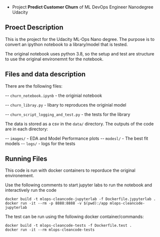 - Project **Predict Customer Churn** of ML DevOps Engineer Nanodegree Udacity

## Proect Description
This is the project for the Udacity ML-Ops Nano degree.  The purpose is to
convert an ipython notebook to a library/model that is tested.

The original notebook uses python 3.8, so the setup and test are structure to
use the original environemnt for the notebook.

## Files and data description
There are the following files:

-- `churn_notebook.ipynb` - the originial notebook

-- `churn_libray.py` - libary to reproduces the originial model

-- `churn_script_logging_and_test.py` - the tests for the library

The data is stored as a csv in the `data/` directory.   The outputs of the code
are in each directory:

-- `images/` - EDA and Model Performance plots
-- `modesl/` - The best fit models
-- `logs/` - logs for the tests

## Running Files
This code is run with docker containers to reporduce the original environement.

Use the following comments to start jupyter labs to run the notebook and
interactively run the code

```
docker build -t mlops-cleancode-jupyterlab -f Dockerfile.jypyterlab .
docker run -it --rm -p 8888:8888 -v $(pwd):/app mlops-cleancode-jupyterlab
```

The test can be run using the following docker container/commands:

```
docker build -t mlops-cleancode-tests -f Dockerfile.test .
docker run -it --rm mlops-cleancode-tests
```
